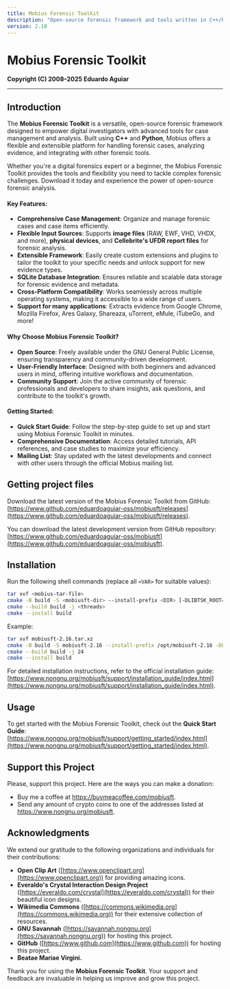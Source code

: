 ```yaml
---
title: Mobius Forensic Toolkit
description: "Open-source forensic framework and tools written in C++/Python"
version: 2.18
---
```


# Mobius Forensic Toolkit

**Copyright (C) 2008–2025 Eduardo Aguiar**

---

## Introduction

The **Mobius Forensic Toolkit** is a versatile, open-source forensic framework designed to empower digital investigators with advanced tools for case management and analysis. Built using **C++** and **Python**, Mobius offers a flexible and extensible platform for handling forensic cases, analyzing evidence, and integrating with other forensic tools.

Whether you're a digital forensics expert or a beginner, the Mobius Forensic Toolkit provides the tools and flexibility you need to tackle complex forensic challenges. Download it today and experience the power of open-source forensic analysis.

#### Key Features:

- **Comprehensive Case Management**: Organize and manage forensic cases and case items efficiently.
- **Flexible Input Sources**: Supports **image files** (RAW, EWF, VHD, VHDX, and more), **physical devices**, and **Cellebrite's UFDR report files** for forensic analysis.
- **Extensible Framework**: Easily create custom extensions and plugins to tailor the toolkit to your specific needs and unlock support for new evidence types.
- **SQLite Database Integration**: Ensures reliable and scalable data storage for forensic evidence and metadata.
- **Cross-Platform Compatibility**: Works seamlessly across multiple operating systems, making it accessible to a wide range of users.
- **Support for many applications**: Extracts evidence from Google Chrome, Mozilla Firefox, Ares Galaxy, Shareaza, uTorrent, eMule, iTubeGo, and more!

#### Why Choose Mobius Forensic Toolkit?

- **Open Source**: Freely available under the GNU General Public License, ensuring transparency and community-driven development.
- **User-Friendly Interface**: Designed with both beginners and advanced users in mind, offering intuitive workflows and documentation.
- **Community Support**: Join the active community of forensic professionals and developers to share insights, ask questions, and contribute to the toolkit's growth.

#### Getting Started:
- **Quick Start Guide**: Follow the step-by-step guide to set up and start using Mobius Forensic Toolkit in minutes.
- **Comprehensive Documentation**: Access detailed tutorials, API references, and case studies to maximize your efficiency.
- **Mailing List**: Stay updated with the latest developments and connect with other users through the official Mobius mailing list.

## Getting project files
Download the latest version of the Mobius Forensic Toolkit from GitHub:  
[https://www.github.com/eduardoaguiar-oss/mobiusft/releases](https://www.github.com/eduardoaguiar-oss/mobiusft/releases).

You can download the latest development version from GitHub repository:  
[https://www.github.com/eduardoaguiar-oss/mobiusft](https://www.github.com/eduardoaguiar-oss/mobiusft).

## Installation

Run the following shell commands (replace all `<VAR>` for suitable values):

```bash
tar xvf <mobius-tar-file>
cmake -B build -S <mobiusft-dir> --install-prefix <DIR> [-DLIBTSK_ROOT=<DIR>]
cmake --build build -j <threads>
cmake --install build
```

Example:

```bash
tar xvf mobiusft-2.16.tar.xz
cmake -B build -S mobiusft-2.16 --install-prefix /opt/mobiusft-2.16 -DLIBTSK_ROOT=/opt/sleuthkit-4.14.0 -DCMAKE_BUILD_TYPE=Release
cmake --build build -j 24
cmake --install build
```

For detailed installation instructions, refer to the official installation guide:  
[https://www.nongnu.org/mobiusft/support/installation_guide/index.html](https://www.nongnu.org/mobiusft/support/installation_guide/index.html).

## Usage

To get started with the Mobius Forensic Toolkit, check out the **Quick Start Guide**:  
[https://www.nongnu.org/mobiusft/support/getting_started/index.html](https://www.nongnu.org/mobiusft/support/getting_started/index.html).

## Support this Project

Please, support this project. Here are the ways you can make a donation:

- Buy me a coffee at https://buymeacoffee.com/mobiusft.
- Send any amount of crypto coins to one of the addresses listed at https://www.nongnu.org/mobiusft.

## Acknowledgments

We extend our gratitude to the following organizations and individuals for their contributions:

- **Open Clip Art** ([https://www.openclipart.org](https://www.openclipart.org)) for providing amazing icons.
- **Everaldo's Crystal Interaction Design Project** ([https://everaldo.com/crystal](https://everaldo.com/crystal)) for their beautiful icon designs.
- **Wikimedia Commons** ([https://commons.wikimedia.org](https://commons.wikimedia.org)) for their extensive collection of resources.
- **GNU Savannah** ([https://savannah.nongnu.org](https://savannah.nongnu.org)) for hosting this project.
- **GitHub** ([https://www.github.com](https://www.github.com)) for hosting this project.
- **Beatae Mariae Virgini.**

Thank you for using the **Mobius Forensic Toolkit**. Your support and feedback are invaluable in helping us improve and grow this project.
